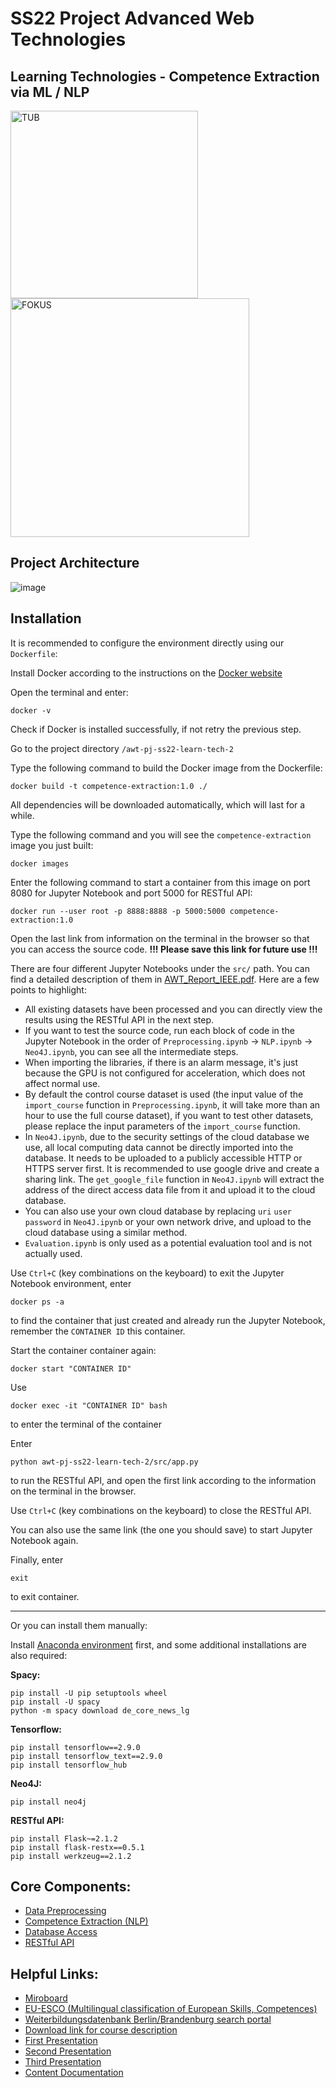 # SS22 Project Advanced Web Technologies 
## Learning Technologies - Competence Extraction via ML / NLP
<img width="300" alt="TUB" src="https://user-images.githubusercontent.com/24925361/178028367-d6106e60-664a-41d7-940f-46c9e59ed870.png"> <img width="382" alt="FOKUS" src="https://user-images.githubusercontent.com/24925361/178028417-3c6a1740-cf41-4a98-8f3f-735cbfbd9b0b.png">

## Project Architecture
![image](https://user-images.githubusercontent.com/24925361/181214266-02faef6f-4692-45ec-bf81-4c2641c5e483.png)


## Installation
It is recommended to configure the environment directly using our ```Dockerfile```:

Install Docker according to the instructions on the [Docker website](https://docs.docker.com/get-docker/)

Open the terminal and enter:
```shell
docker -v
```
Check if Docker is installed successfully, if not retry the previous step.

Go to the project directory ```/awt-pj-ss22-learn-tech-2```

Type the following command to build the Docker image from the Dockerfile:
```shell
docker build -t competence-extraction:1.0 ./
```
All dependencies will be downloaded automatically, which will last for a while.

Type the following command and you will see the ```competence-extraction``` image you just built:
```shell
docker images
```

Enter the following command to start a container from this image on port 8080 for Jupyter Notebook and port 5000 for RESTful API:
```shell
docker run --user root -p 8888:8888 -p 5000:5000 competence-extraction:1.0
```
Open the last link from information on the terminal in the browser so that you can access the source code. **!!! Please save this link for future use !!!**

There are four different Jupyter Notebooks under the ```src/``` path. You can find a detailed description of them in [AWT_Report_IEEE.pdf](./AWT_Report_IEEE.pdf). Here are a few points to highlight:

* All existing datasets have been processed and you can directly view the results using the RESTful API in the next step.
* If you want to test the source code, run each block of code in the Jupyter Notebook in the order of ```Preprocessing.ipynb``` -> ```NLP.ipynb``` -> ```Neo4J.ipynb```, you can see all the intermediate steps.
* When importing the libraries, if there is an alarm message, it's just because the GPU is not configured for acceleration, which does not affect normal use.
* By default the control course dataset is used (the input value of the ```import_course``` function in ```Preprocessing.ipynb```, it will take more than an hour to use the full course dataset), if you want to test other datasets, please replace the input parameters of the ```import_course``` function.
* In ```Neo4J.ipynb```, due to the security settings of the cloud database we use, all local computing data cannot be directly imported into the database. It needs to be uploaded to a publicly accessible HTTP or HTTPS server first. It is recommended to use google drive and create a sharing link. The ```get_google_file``` function in ```Neo4J.ipynb``` will extract the address of the direct access data file from it and upload it to the cloud database.
* You can also use your own cloud database by replacing ```uri``` ```user``` ```password``` in ```Neo4J.ipynb``` or your own network drive, and upload to the cloud database using a similar method.
* ```Evaluation.ipynb``` is only used as a potential evaluation tool and is not actually used.

Use ```Ctrl+C``` (key combinations on the keyboard) to exit the Jupyter Notebook environment, enter
```shell
docker ps -a
```
to find the container that just created and already run the Jupyter Notebook, remember the ```CONTAINER ID``` this container.

Start the container container again:
```shell
docker start "CONTAINER ID"
```
Use
```shell
docker exec -it "CONTAINER ID" bash 
```
to enter the terminal of the container

Enter
```shell
python awt-pj-ss22-learn-tech-2/src/app.py 
```
to run the RESTful API, and open the first link according to the information on the terminal in the browser.

Use ```Ctrl+C``` (key combinations on the keyboard) to close the RESTful API.

You can also use the same link (the one you should save) to start Jupyter Notebook again.

Finally, enter 
```shell
exit
```
to exit container.

*** 

Or you can install them manually:

Install [Anaconda environment](https://www.anaconda.com/) first,
and some additional installations are also required:

**Spacy:**
```shell
pip install -U pip setuptools wheel
pip install -U spacy
python -m spacy download de_core_news_lg
```

**Tensorflow:**
```shell
pip install tensorflow==2.9.0
pip install tensorflow_text==2.9.0
pip install tensorflow_hub
```

**Neo4J:**
```shell
pip install neo4j
```

**RESTful API:**
```
pip install Flask~=2.1.2
pip install flask-restx==0.5.1
pip install werkzeug==2.1.2
```

## Core Components:
* [Data Preprocessing](./src/Preprocessing.ipynb)
* [Competence Extraction (NLP)](./src/NLP.ipynb)
* [Database Access](./src/Neo4J.ipynb)
* [RESTful API](./src/app.py)

## Helpful Links:
* [Miroboard](https://miro.com/app/board/uXjVO4rE3z4=/)
* [EU-ESCO (Multilingual classification of European Skills, Competences)](https://esco.ec.europa.eu/en)
* [Weiterbildungsdatenbank Berlin/Brandenburg search portal](https://www.wdb-suchportal.de/de)
* [Download link for course description](https://webspace.fokus.fraunhofer.de/index.php/s/4g7isDScGgJFmyK)
* [First Presentation](https://docs.google.com/presentation/d/1Khsn_8M1RbjfMqUFCwPy9wX0nEmaIjShYJDiTsIkKAM/edit#slide=id.g122c239953c_2_10)
* [Second Presentation](https://docs.google.com/presentation/d/1qBtznjY1o8PyaYzvs-UPRpJHfz8Td3pSIfjiIBseZYs/edit#slide=id.g122c239953c_2_16)
* [Third Presentation](https://docs.google.com/presentation/d/10RYty7uy4iDyFTbF-Z_PJPTfI8WNRnBT98rpj2WZr0M/edit#slide=id.g12f87666f53_0_0)
* [Content Documentation](https://docs.google.com/document/d/1mfp5A2DEiTcGTzrYrh6c9gaYeMAisS2vuYwDd_1vQfo/edit?usp=sharing)
